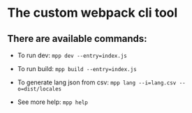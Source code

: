 # The custom webpack cli tool
## There are available commands:

- To run dev:
``mpp dev --entry=index.js``

- To run build:
``mpp build --entry=index.js``

- To generate lang json from csv:
``mpp lang --i=lang.csv --o=dist/locales``

- See more help:
``mpp help``
